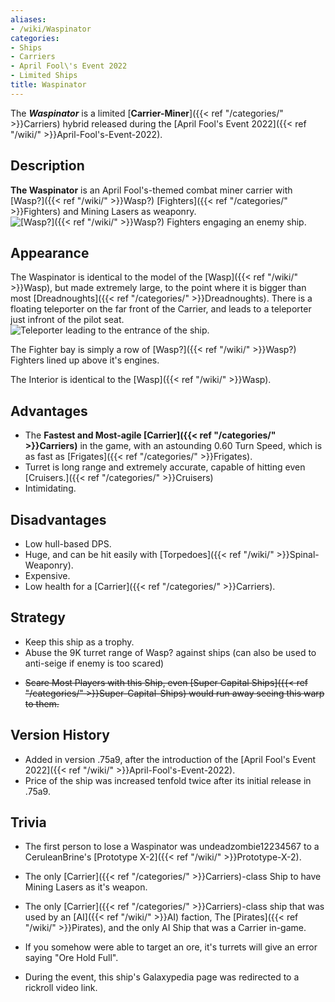 ```yaml
---
aliases:
- /wiki/Waspinator
categories:
- Ships
- Carriers
- April Fool\'s Event 2022
- Limited Ships
title: Waspinator
---
```


The **_Waspinator_** is a limited [**Carrier-Miner**]({{< ref "/categories/" >}}Carriers) hybrid released during the [April Fool's Event 2022]({{< ref "/wiki/" >}}April-Fool's-Event-2022).

## Description

**The Waspinator** is an April Fool's-themed combat miner carrier with [Wasp?]({{< ref "/wiki/" >}}Wasp?) [Fighters]({{< ref "/categories/" >}}Fighters) and Mining Lasers as weaponry. ![[Wasp?]({{< ref "/wiki/" >}}Wasp?) Fighters engaging
an enemy
ship.](WaspinatorSwarm.png "Wasp? Fighters engaging an enemy ship.")

## Appearance

The Waspinator is identical to the model of the [Wasp]({{< ref "/wiki/" >}}Wasp), but made extremely large, to the point where it is bigger than most [Dreadnoughts]({{< ref "/categories/" >}}Dreadnoughts). There is a floating teleporter on the far front of the Carrier, and leads to a teleporter just infront of the pilot seat. ![Teleporter leading to the entrance of
the
ship.](Waspinator-Teleporter.png "Teleporter leading to the entrance of the ship.")

The Fighter bay is simply a row of [Wasp?]({{< ref "/wiki/" >}}Wasp?) Fighters lined up above it's engines.

The Interior is identical to the [Wasp]({{< ref "/wiki/" >}}Wasp).

## Advantages

- The **Fastest and Most-agile [Carrier]({{< ref "/categories/" >}}Carriers)** in the game, with an astounding 0.60 Turn Speed, which is as fast as [Frigates]({{< ref "/categories/" >}}Frigates).
- Turret is long range and extremely accurate, capable of hitting even [Cruisers.]({{< ref "/categories/" >}}Cruisers)
- Intimidating.

## Disadvantages

- Low hull-based DPS.
- Huge, and can be hit easily with [Torpedoes]({{< ref "/wiki/" >}}Spinal-Weaponry).
- Expensive.
- Low health for a [Carrier]({{< ref "/categories/" >}}Carriers).

## Strategy

- Keep this ship as a trophy.
- Abuse the 9K turret range of Wasp? against ships (can also be used to anti-seige if enemy is too scared)

<!-- -->

- <s>Scare Most Players with this Ship, even [Super Capital Ships]({{< ref "/categories/" >}}Super-Capital-Ships) would run away seeing this warp to them.</s>

## Version History 

- Added in version .75a9, after the introduction of the [April Fool's Event 2022]({{< ref "/wiki/" >}}April-Fool's-Event-2022).
- Price of the ship was increased tenfold twice after its initial release in .75a9.

## Trivia

- The first person to lose a Waspinator was undeadzombie12234567 to a CeruleanBrine's [Prototype X-2]({{< ref "/wiki/" >}}Prototype-X-2).

<!-- -->

- The only [Carrier]({{< ref "/categories/" >}}Carriers)-class Ship to have Mining Lasers as it's weapon.

<!-- -->

- The only [Carrier]({{< ref "/categories/" >}}Carriers)-class ship that was used by an [AI]({{< ref "/wiki/" >}}AI) faction, The [Pirates]({{< ref "/wiki/" >}}Pirates), and the only AI Ship that was a Carrier in-game.

<!-- -->

- If you somehow were able to target an ore, it's turrets will give an error saying "Ore Hold Full".

<!-- -->

- During the event, this ship's Galaxypedia page was redirected to a rickroll video link.